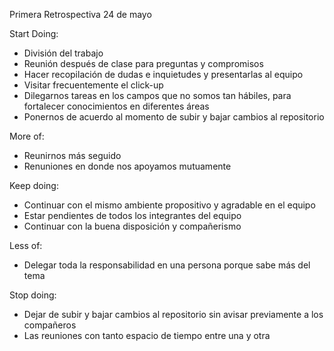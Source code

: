 Primera Retrospectiva 24 de mayo

Start Doing:
- División del trabajo
- Reunión después de clase para preguntas y compromisos
- Hacer recopilación de dudas e inquietudes y presentarlas al equipo
- Visitar frecuentemente el click-up
- Dilegarnos tareas en los campos que no somos tan hábiles, para fortalecer conocimientos en diferentes áreas
- Ponernos de acuerdo al momento de subir y bajar cambios al repositorio

More of:
- Reunirnos más seguido
- Renuniones en donde nos apoyamos mutuamente

Keep doing:
- Continuar con el mismo ambiente propositivo y agradable en el equipo
- Estar pendientes de todos los integrantes del equipo
- Continuar con la buena disposición y compañerismo

Less of:
- Delegar toda la responsabilidad en una persona porque sabe más del tema

Stop doing:
- Dejar de subir y bajar cambios al repositorio sin avisar previamente a los compañeros
- Las reuniones con tanto espacio de tiempo entre una y otra
